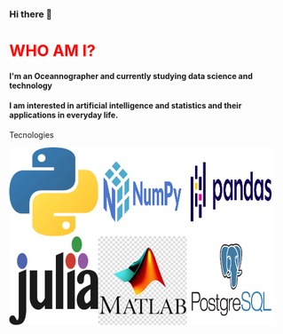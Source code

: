 ### Hi there 👋

<h1 style="color:red"> WHO AM I? </h1>
<h4> I'm an Oceannographer and currently studying data science and technology</h4>
<h4> I am interested in artificial intelligence and statistics and their applications
in everyday life.</h4>


<p style="font-size:20">Tecnologies</p>

<img align="left" src="python.png" alt="" style="width:160px; height:160px"></img>
<img align="left" src="numpy.png" alt="" style="width:160px; height:160px"></img>
<img align="left" src="pandas.png" alt="" style="width:160px; height:160px"></img>
<img align="left" src="julia.png" alt="" style="width:160px; height:160px"></img>
<img align="left" src="matlab.jpg" alt="" style="width:160px; height:160px"></img>
<img align="left" src="postgres.png" alt="" style="width:160px; height:160px"></img>
